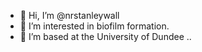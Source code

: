 - 👋 Hi, I’m @nrstanleywall
- 👀 I’m interested in biofilm formation.
- 🌱 I’m based at the University of Dundee
..

<!---
nrstanleywall/nrstanleywall is a ✨ special ✨ repository because its `README.md` (this file) appears on your GitHub profile.
You can click the Preview link to take a look at your changes.
--->
